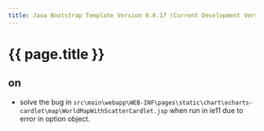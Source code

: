 ```yaml
---
title: Java Bootstrap Template Version 0.0.17 (Current Development Version)
---
```

# {{ page.title }}

## on
- solve the bug in `src\main\webapp\WEB-INF\pages\static\chart\echarts-cardlet\map\WorldMapWithScatterCardlet.jsp`
 when run in ie11 due to error in option object.
